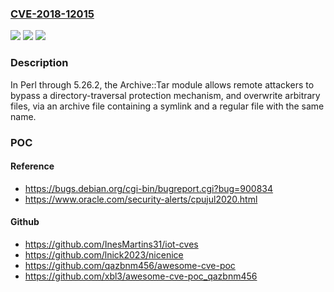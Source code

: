 ### [CVE-2018-12015](https://cve.mitre.org/cgi-bin/cvename.cgi?name=CVE-2018-12015)
![](https://img.shields.io/static/v1?label=Product&message=n%2Fa&color=blue)
![](https://img.shields.io/static/v1?label=Version&message=n%2Fa&color=blue)
![](https://img.shields.io/static/v1?label=Vulnerability&message=n%2Fa&color=brighgreen)

### Description

In Perl through 5.26.2, the Archive::Tar module allows remote attackers to bypass a directory-traversal protection mechanism, and overwrite arbitrary files, via an archive file containing a symlink and a regular file with the same name.

### POC

#### Reference
- https://bugs.debian.org/cgi-bin/bugreport.cgi?bug=900834
- https://www.oracle.com/security-alerts/cpujul2020.html

#### Github
- https://github.com/InesMartins31/iot-cves
- https://github.com/lnick2023/nicenice
- https://github.com/qazbnm456/awesome-cve-poc
- https://github.com/xbl3/awesome-cve-poc_qazbnm456

